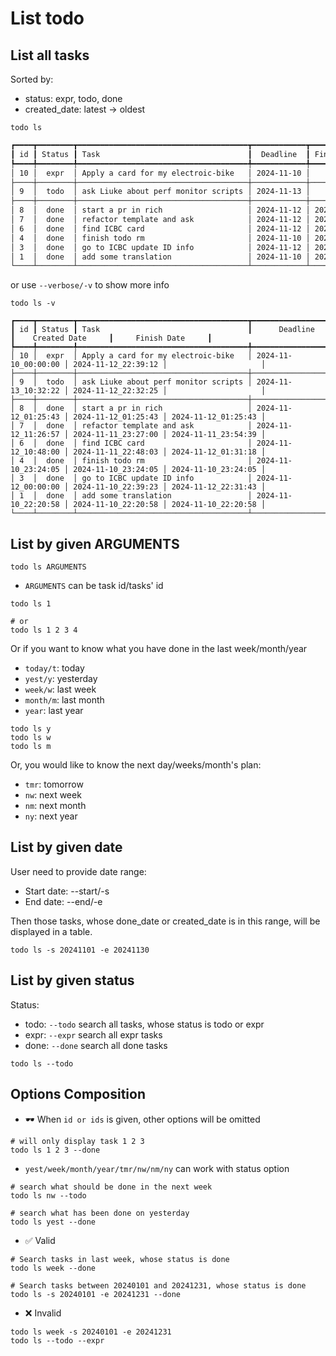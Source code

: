 # List todo

## List all tasks

Sorted by:

- status: expr, todo, done
- created_date: latest -> oldest

```shell
todo ls
```

```txt
┏━━━━┳━━━━━━━━┳━━━━━━━━━━━━━━━━━━━━━━━━━━━━━━━━━━━━━━┳━━━━━━━━━━━━┳━━━━━━━━━━━━━┓
┃ id ┃ Status ┃ Task                                 ┃  Deadline  ┃ Finish Date ┃
┡━━━━╇━━━━━━━━╇━━━━━━━━━━━━━━━━━━━━━━━━━━━━━━━━━━━━━━╇━━━━━━━━━━━━╇━━━━━━━━━━━━━┩
│ 10 │  expr  │ Apply a card for my electroic-bike   │ 2024-11-10 │      /      │
├────┼────────┼──────────────────────────────────────┼────────────┼─────────────┤
│ 9  │  todo  │ ask Liuke about perf monitor scripts │ 2024-11-13 │      /      │
├────┼────────┼──────────────────────────────────────┼────────────┼─────────────┤
│ 8  │  done  │ start a pr in rich                   │ 2024-11-12 │ 2024-11-12  │
│ 7  │  done  │ refactor template and ask            │ 2024-11-12 │ 2024-11-11  │
│ 6  │  done  │ find ICBC card                       │ 2024-11-12 │ 2024-11-12  │
│ 4  │  done  │ finish todo rm                       │ 2024-11-10 │ 2024-11-10  │
│ 3  │  done  │ go to ICBC update ID info            │ 2024-11-12 │ 2024-11-12  │
│ 1  │  done  │ add some translation                 │ 2024-11-10 │ 2024-11-10  │
└────┴────────┴──────────────────────────────────────┴────────────┴─────────────┘
```

or use `--verbose/-v` to show more info

```shell
todo ls -v
```

```
┏━━━━┳━━━━━━━━┳━━━━━━━━━━━━━━━━━━━━━━━━━━━━━━━━━━━━━━┳━━━━━━━━━━━━━━━━━━━━━┳━━━━━━━━━━━━━━━━━━━━━┳━━━━━━━━━━━━━━━━━━━━━┓
┃ id ┃ Status ┃ Task                                 ┃      Deadline       ┃    Created Date     ┃     Finish Date     ┃
┡━━━━╇━━━━━━━━╇━━━━━━━━━━━━━━━━━━━━━━━━━━━━━━━━━━━━━━╇━━━━━━━━━━━━━━━━━━━━━╇━━━━━━━━━━━━━━━━━━━━━╇━━━━━━━━━━━━━━━━━━━━━┩
│ 10 │  expr  │ Apply a card for my electroic-bike   │ 2024-11-10_00:00:00 │ 2024-11-12_22:39:12 │                     │
├────┼────────┼──────────────────────────────────────┼─────────────────────┼─────────────────────┼─────────────────────┤
│ 9  │  todo  │ ask Liuke about perf monitor scripts │ 2024-11-13_10:32:22 │ 2024-11-12_22:32:25 │                     │
├────┼────────┼──────────────────────────────────────┼─────────────────────┼─────────────────────┼─────────────────────┤
│ 8  │  done  │ start a pr in rich                   │ 2024-11-12_01:25:43 │ 2024-11-12_01:25:43 │ 2024-11-12_01:25:43 │
│ 7  │  done  │ refactor template and ask            │ 2024-11-12_11:26:57 │ 2024-11-11_23:27:00 │ 2024-11-11_23:54:39 │
│ 6  │  done  │ find ICBC card                       │ 2024-11-12_10:48:00 │ 2024-11-11_22:48:03 │ 2024-11-12_01:31:18 │
│ 4  │  done  │ finish todo rm                       │ 2024-11-10_23:24:05 │ 2024-11-10_23:24:05 │ 2024-11-10_23:24:05 │
│ 3  │  done  │ go to ICBC update ID info            │ 2024-11-12_00:00:00 │ 2024-11-10_22:39:23 │ 2024-11-12_22:31:43 │
│ 1  │  done  │ add some translation                 │ 2024-11-10_22:20:58 │ 2024-11-10_22:20:58 │ 2024-11-10_22:20:58 │
└────┴────────┴──────────────────────────────────────┴─────────────────────┴─────────────────────┴─────────────────────┘
```

## List by given ARGUMENTS


```
todo ls ARGUMENTS
```

- `ARGUMENTS` can be task id/tasks' id

```shell
todo ls 1

# or
todo ls 1 2 3 4
```

Or if you want to know what you have done in the last week/month/year

- `today/t`: today
- `yest/y`: yesterday
- `week/w`: last week
- `month/m`: last month
- `year`: last year

```
todo ls y
todo ls w
todo ls m
```

Or, you would like to know the next day/weeks/month's plan:

- `tmr`: tomorrow
- `nw`: next week
- `nm`: next month
- `ny`: next year

## List by given date

User need to provide date range:

- Start date: --start/-s
- End date: --end/-e

Then those tasks, whose done_date or created_date is in this range, will be displayed in a table.

```shell
todo ls -s 20241101 -e 20241130
```


## List by given status

Status:

- todo: `--todo` search all tasks, whose status is todo or expr
- expr: `--expr` search all expr tasks
- done: `--done` search all done tasks


```
todo ls --todo
```

## Options Composition

- 🕶 When `id or ids` is given, other options will be omitted

```shell
# will only display task 1 2 3
todo ls 1 2 3 --done
```

- `yest/week/month/year/tmr/nw/nm/ny` can work with status option

```shell
# search what should be done in the next week
todo ls nw --todo

# search what has been done on yesterday
todo ls yest --done
```

- ✅ Valid

```shell
# Search tasks in last week, whose status is done
todo ls week --done

# Search tasks between 20240101 and 20241231, whose status is done
todo ls -s 20240101 -e 20241231 --done
```

- ❌ Invalid

```shell
todo ls week -s 20240101 -e 20241231
todo ls --todo --expr
```